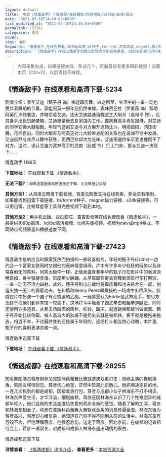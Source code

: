 ```yaml
---
layout: default
title: '电影《情逢敌手》下载资源/在线播放/视频地址/1080p/高清/蓝光'
date: "2021-07-10T14:40:03+0800"
last_modified_at: "2021-07-10T14:40:03+0800"
permalink: /5234/
categories: 电影
cover:
tags: 电影
keywords: '情逢敌手,在线免费看,1080p高清,bt种子,torrent,百度云盘,magnet,磁力链,迅雷下载资源'
description: '《情逢敌手》在线云播放手机西瓜影院吉吉影音免费看，1080p高清bd/hd未删减完整版和tc抢先枪版，mkv/mp4格式，附带bt/torrent种子、magnet/磁力链、百度云盘、网盘资源迅雷下载链接'
---
```


>内容采集生成，如果链接失效，多试几个，页面最后有更多精彩视频！收藏本页（Ctrl+D)，以后再找不麻烦。


## 《情逢敌手》在线观看和高清下载-5234

剧情介绍：青年艾迪（甄子丹 饰）痴迷霹雳舞，兴之所至，生活中的一举一动也要伴着舞蹈的节奏。家姐阿英一把年纪仍然未嫁，表妹西巴拉（罗美薇 饰）帮助阿英打点快餐店，并暗恋着艾迪。这天艾迪路遇落魄武生大眼哥（袁和平 饰），见其身手出色饥肠辘辘，艾迪邀请他去自家店内工作。霹雳舞高手肯尼回港，对艾迪的同学安娜大献殷勤。年轻气盛的艾迪与对方展开连场比斗，明招暗招，网球街舞，花样百出。同时大眼哥与阿英这对儿大龄单身配的关系也在波澜不惊中发展。艾迪虽然与肯尼斗舞中获胜，但西巴拉却大为吃味，艾迪用遥控车示爱也挽回不了对方，这时，误认艾迪为武林高手的武痴（狄威 饰）打上门来，要与艾迪一决高下……


情逢敌手 (1985)

**下载地址**： [在线观看下载 《情逢敌手》](https://www.btbtdy.me/btdy/dy16504.html) 


**无法下载?**：`如果迅雷因版权原因无法下载，关注微信公众号 `

**其他方法1**：从百度云网盘下载视频，百度云网盘支持在线观看，非会员有限制，如果能找到迅雷下载链接、bt/torrent种子、magnet磁力链接、e2dk链接等，可以用迅雷、比特彗星等工具将完整视频下载到本地。

**其他方法2**：用手机云播、西瓜影院、吉吉影音等在线免费观看《情逢敌手》，一般提供1080p高清、hd/bd高清视频、tc抢先版视频，视频为mkv或mp4格式，不同站点视频质量和播放速度不同。


## 《情逢敌手》在线观看和高清下载-27423

情逢敌手是响应当时霹雳狂热而拍摄的一部轻喜剧片，年轻的甄子丹(Eddie)一边约会一个富家女孩同时又跟他的表妹情意绵绵。片中有许多年少轻狂的玩笑以及非常喜剧化的笑料，同笑太极中一样，正值全盛青春年华的甄子丹在影片中的表演流畅自如，身手轻捷灵活，风度年少翩翩，从早晨起穿更衣穿鞋到骑自行车打网球，一举一动无不活力四射。此外，甄子丹别出心裁地将霹雳舞和功夫结合在一起，创造出独一无二的霹雳功夫，在和情敌Kenny Perez飙舞技的一场戏中出尽风头。狄威在片中扮演一个脑子有点秀逗的武痴，一厢情愿认为Eddie是武林高手，想尽方法终于把他引到体育馆一较高下。这场打斗中融合了西式拳击和跆拳道腿法，同时还使用许多道具，从拳击场四面的围栏，杠铃，蹦床，就连跳绳都被当做武器。甄子丹开始比较倒霉，被人高马大的狄威不是扔出去就是被抓住，要不就是被拖来拖去，相当不幸，不过最终胜利还是属于年轻的，这场打斗相当惊心动魄，本片里, 甄子丹的喜剧表演亦属一流。


情逢敌手迅雷下载

**下载地址**： [在线观看下载 《情逢敌手》](https://www.993dy.com//vod-detail-id-20984.html) 


## 《情遇成都》在线观看和高清下载-28255

知名舞蹈演员蒋彦刚参加完国际芭蕾舞比赛就遭遇双重打击：担纲主演的舞剧换角，男朋友移情别恋。蒋彦伤心绝望，茫然中暂离北京散心。她抓阄决定目的地，一连几次抓到的都是成都。因错拿旅行包，蒋彦与成都小伙子林海东不打不相识。林海东热爱生活，才华洋溢，细腻幽默。蒋彦还因林海东认识了几个性格迥异的成都年轻人，他们达观的生活态度给失意的蒋彦全新的感觉。随着了解的加深，蒋彦和林海东相爱了。蒋彦在莫斯科芭蕾舞大赛斩获金奖的消息传遍全国。林海东很为蒋彦高兴，蒋彦却心绪复杂，她知道自己将不得不回到从前的生活中。林海东虽有万般不舍，但他理解蒋彦。他强忍悲伤，送走了蒋彦。回北京前，在成都的记者招待会上，蒋彦一语双关，对成都和成都人林海东道出动情的表白。</p>


情遇成都迅雷下载

**详情查看**： [《情遇成都》详情介绍](/movie/28255/)， **查看更多**：[本站资源大全](/movie/t/all/)

